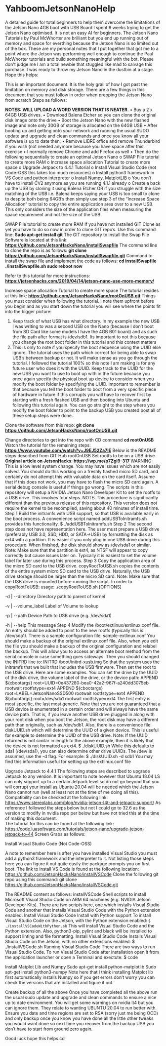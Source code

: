 # YahboomJetsonNanoHelp
A detailed guide for total beginners to help them overcome the limitations of the Jetson Nano 4GB boot with USB Board
I spent 8 weeks trying to get the Jetson Nano optimised.  It is not an easy AI for beginners.  The Jetson Nano Tutorials by Paul McWhorter are brilliant but you end up running out of memory and space for everthing because the Jetson Nano is so limited out of the box.
These are my personal notes that I put together that got me to a point where the Jetson was performing well enough to continue the Paul McWhorter tutorials and build something meaningful with the bot.
Please don't judge me I am a total newbie that stuggled like mad to salvage this purchase.  I was ready to throw my Jetson Nano in the dustbin at a stage.  
Hope this helps:

This is an important document.  It is the holy grail of how I got past the limitation on memory and disk storage.  There are a few things in this document that you must follow in order when prepping the Jetson Nano from scratch  Steps as follows:



**NOTES:  WILL UPLOAD A WORD VERSION THAT IS NEATER.**
•	Buy a 2 x 64GB USB drives.
•	Download Balena Etcher so you can clone the original disk image onto the drive
•	Boot the Jetson Nano with the new flashed image and note only 30GB of storage is allocated on the 64GB USB
•	After booting up and getting onto your network and running the usual SUDO update and upgrade and clean commands and once you know all your software is up to date then;
•	Remove LIBRE office and remove Thunderbird if you wish (not needed anymore because you have space after this exercise
•	I normally remove Chrome and add Firefox as well
•	Then do the following sequentially to create an optimal Jetson Nano
o	SWAP File tutorial to create more RAM
o	Increase space allocation Tutorial to create more space
o	Upgrade Jetpack to 4.4.1 Tutorial
o	Install Visual Studio Code (not Code-OSS this takes too much resources)
o	Install python3 framework in VS Code and python interpreter
o	Install Numpy, MatplotLIB
o	You don’t have to install CV2 anymore as you are running 4.1.1 already
o	Create a back up the USB by cloning it using Balena Etcher OR if you struggle with the size matching of the USB i.e. Balena keeps saying your USB is too small to clone to despite both being 64GB’s then simply use step 3 of the “Increase Space Allocation” tutorial to copy the entire application area over to a new USB.  This only considers the size of the application files when measuring the space requirement and not the size of the USB

SWAP File tutorial to create more RAM
If you have not installed GIT Clone as yet you have to do so now in order to clone GIT repo’s.  Use this command line:
**Sudo apt-get install git**
The GIT repository to install the Swap File Software is located at this link:
**https://github.com/JetsonHacksNano/installSwapfile**
The command line to clone the repo is as follows:
**git clone https://github.com/JetsonHacksNano/installSwapfile.git**
Command to install the swap file and implement the code as follows:
**cd installSwapfile
./installSwapfile.sh
sudo reboot now**

Refer to this tutorial for more instructions:
**https://jetsonhacks.com/2019/04/14/jetson-nano-use-more-memory/**

Increase space allocation Tutorial to create more space
The tutorial resides at this link:
**https://github.com/JetsonHacksNano/rootOnUSB.git**
Things you must consider when following the tutorial.  I note them upfront before you begin and as you start down the tutorial you will see where the points fit into the bigger picture:
1.	Keep track of what USB has what directory.  In my example the new USB I was writing to was a second USB on the Nano (because I don’t boot from SD Card like some models I have the 4GB B01 board) and as such the file path after format is /dev/sdb1.  Its important to not this because you change the root boot folder in this tutorial and this context matters
2.	This is only to note if you specify the boot sequence using the UUID else ignore.  The tutorial uses the path which correct for being able to swap USB’s between backup or not.  It will make sense as you go through the tutorial.  I followed the tutorial 100% so this note I am making is for any future user who does it with the UUID.  Keep track to the UUID for the new USB you want to use to boot up with in the future because you once again specify the physical boot up device to consider when you modify the boot folder by specifying the UUID.  Important to remember is that because you tell the boot folder to boot from a very specific piece of hardware in future if this corrupts you will have to recover first by starting with a fresh flashed USB and then booting into Ubuntu and following this tutorial again.  You can go straight to the step where you modify the boot folder to point to the backup USB you created post all of these setup steps were done.

Clone the software from this repo:
**git clone https://github.com/JetsonHacksNano/rootOnUSB.git**

Change directories to get into the repo with CD command
**cd rootOnUSB**
Watch the tutorial for the remaining steps:
**https://www.youtube.com/watch?v=J9EJ52Za7IE**
Below is the README steps described from GIT Hub
rootOnUSB
Set rootfs to be on a USB drive
**Original article on JetsonHacks: https://wp.me/p7ZgI9-317**
WARNING: This is a low level system change. You may have issues which are not easily solved. You should do this working on a freshly flashed micro SD card, and certainly do not attempt this with valuable data on the card itself. Assume that if this does not work, you may have to flash the micro SD card again. A serial debug console is useful if things go wrong.
The scripts in this repository will setup a NVIDIA Jetson Nano Developer Kit to set the rootfs to a USB drive. This involves four steps. NOTE: This procedure is significantly different than the previous release of this repository. This version does not require the kernel to be recompiled, saving about 40 minutes of install time.
Step 1
Build the initramfs with USB support, so that USB is available early in the boot process. A convenience script named addUSBToInitramfs.sh provides this functionality.
$ ./addUSBToInitramfs.sh
Step 2
The second step does not have representation here. The user must prepare a USB drive (preferably USB 3.0, SSD, HDD, or SATA->USB) by formatting the disk as ext4 with a partition. It is easier if you only plug in one USB drive during this procedure. When finished, the disk should show as /dev/sda1 or similar. Note: Make sure that the partition is ext4, as NTSF will appear to copy correctly but cause issues later on. Typically it is easiest to set the volume label for later use during this process.
Step 3
Copy the application area of the micro SD card to the USB drive. copyRootToUSB.sh copies the contents of the entire system micro SD card to the USB drive. Naturally, the USB drive storage should be larger than the micro SD card. Note: Make sure that the USB drive is mounted before running the script. In order to copyRootToUSB:
usage: ./copyRootToUSB.sh [OPTIONS]

  -d | --directory     Directory path to parent of kernel

  -v | --volume_label  Label of Volume to lookup

  -p | --path          Device Path to USB drive (e.g. /dev/sda1)

  -h | --help  This message
Step 4
Modify the /boot/extlinux/extlinux.conf file. An entry should be added to point to the new rootfs (typically this is /dev/sda1). There is a sample configuration file: sample-extlinux.conf
You should make a backup of the original extlinux.conf file. Also, when you edit the file you should make a backup of the original configuration and relabel the backup. This will allow you to access an alternate boot method from the serial console in case something goes sideways.
Then you should changed the INITRD line to:
INITRD /boot/initrd-xusb.img
So that the system uses the initramfs that we built that includes the USB firmware. Then set the root to the USB drive.
Here are some examples. You can set the drive by the UUID of the disk drive, the volume label of the drive, or the device path:
APPEND ${cbootargs} root=UUID=0e437280-bea0-42a2-967f-a240dd3075eb rootwait rootfstype=ext4
APPEND ${cbootargs} root=LABEL=JetsonNanoSSD500 rootwait rootfstype=ext4
APPEND ${cbootargs} root=/dev/sda1 rootwait rootfstype=ext4
The first entry is most specific, the last most generic. Note that you are not guaranteed that a USB device is enumerated in a certain order and will always have the same device path. That is, if you leave another USB drive plugged in along with your root disk when you boot the Jetson, the root disk may have a different path than originally, such as /dev/sdb1.
Also, there is a convenience file: diskUUID.sh which will determine the UUID of a given device. This is useful for example to determine the UUID of the USB drive. Note: If the UUID returned is not similar in length to the above example, then it is likely that the device is not formatted as ext4.
$ ./diskUUID.sh
While this defaults to sda1 (/dev/sda1), you can also determine other drive UUIDs. The /dev/ is assumed, use the -d flag. For example:
$ ./diskUUID.sh -d sdb1
You may find this information useful for setting up the extlinux.conf file

Upgrade Jetpack to 4.4.1
The following steps are described to upgrade Jetpack to any version.  It is important to note however that Ubuntu 18.04 LS can only support up to a certain Jetpack level so do not go beyond that you will corrupt your install as Ubuntu 20.04 will be needed which the Jetson Nano cannot run (well at least not at the time of me doing all this).  Compatibility can be checked at the following link:
https://www.stereolabs.com/blog/nvidia-jetson-l4t-and-jetpack-support/
As reference I followed the steps below but not I could go to 32.6 as the version to modify in nvidia repo per below but have not tried this at the time of making this document.  
The tutorial for this can be found at the following link:
https://code.luasoftware.com/tutorials/jetson-nano/upgrade-jetson-jetpack-to-44
Screen Grabs as follows:
 
 

Install Visual Studio Code (Not Code-OSS)

A note to remember here is after you have installed Visual Studio you must add a python3 framework and the interpreter to it.  Not listing those steps here you can figure it out quite easily the package prompts you on first boot.  The link to install VS Code is found at the following location:
https://github.com/JetsonHacksNano/installVSCode
Clone the following git repo using this command:
git clone https://github.com/JetsonHacksNano/installVSCode.git

The README content as follows:
installVSCode
Shell scripts to install Microsoft Visual Studio Code on ARM 64 machines (e.g. NVIDIA Jetson Developer Kits). There are two scripts here, one which installs Visual Studio Code and another that installs Visual Studio Code with the Python extension enabled.
Install Visual Studio Code
Install with Python support
To install Visual Studio Code on the Jetson, with the Python extension enabled: ``` $ ./installVSCodeWithPython.sh ``` This will install Visual Studio Code and the Python extension. Also, python3-pip, pylint and black will be installed to support linting and file formatting.
Install Visual Studio Code
Installs Visual Studio Code on the Jetson, with no other extensions enabled:
$ ./installVSCode.sh
Running Visual Studio Code
There are two ways to run Visual Studio Code. To run Visual Studio Code after installation open it from the application launcher or open a Terminal and exectute:
$ code

Install Matplot Lib and Numpy
Sudo apt-get install python-matplotlib
Sudo apt-get install python3-numpy
Note here that I think installing Matplot lib first automatically installs Numpy so if you get errors don’t worry you can check the versions that are installed and figure it out.  

Create backup of all the above
Once you have completed all the above run the usual sudo update and upgrade and clean commands to ensure a nice up to date environment.  You will get some warnings on nvidia lt4 but you can ignore them.  They relate to wanting UBUNTU 20.04 to run better with.  Ensure you date and time regions are set to RSA (sorry just me being OCD) and only backup once you know you have done all the little other tweaks you would want done so next time you recover from the backup USB you don’t have to start from ground zero again.

Good luck hope this helps.cd
